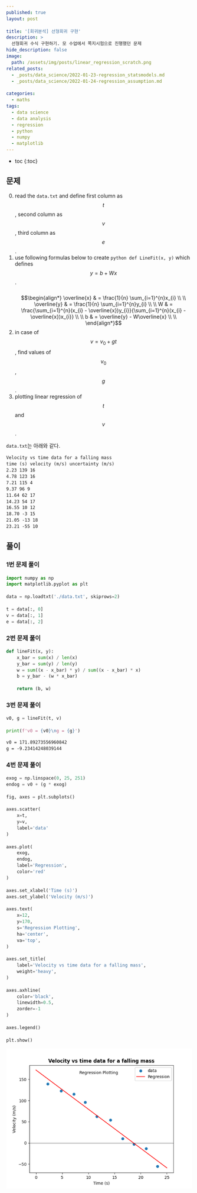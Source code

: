 ```yaml
---
published: true
layout: post

title: '[회귀분석] 선형회귀 구현'
description: >
  선형회귀 수식 구현하기. 모 수업에서 쪽지시험으로 진행했던 문제
hide_description: false
image: 
  path: /assets/img/posts/linear_regression_scratch.png
related_posts:
  - _posts/data_science/2022-01-23-regression_statsmodels.md
  - _posts/data_science/2022-01-24-regression_assumption.md

categories:
  - maths
tags:
  - data science
  - data analysis
  - regression
  - python
  - numpy
  - matplotlib
---
```

* toc
{:toc}

## 문제

0. read the `data.txt` and define first column as $$t$$, second column as $$v$$, third column as $$e$$.
0. use following formulas below to create `python def LineFit(x, y)` which defines $$y = b + Wx$$.<br><br>
$$\begin{align*}
\overline{x} & = \frac{1}{n} \sum_{i=1}^{n}x_{i} \\
\\
\overline{y} & = \frac{1}{n} \sum_{i=1}^{n}y_{i} \\
\\
W & = \frac{\sum_{i=1}^{n}(x_{i} - \overline{x})y_{i}}{\sum_{i=1}^{n}(x_{i} - \overline{x})x_{i}} \\
\\
b & = \overline{y} - W\overline{x} \\
\\
\end{align*}$$
0. in case of $$v = v_{0} + gt$$, find values of $$v_{0}$$, $$g$$.
0. plotting linear regression of $$t$$ and $$v$$.


`data.txt`는 아래와 같다.  

```markdown
Velocity vs time data for a falling mass
time (s) velocity (m/s) uncertainty (m/s)
2.23 139 16
4.78 123 16
7.21 115 4
9.37 96 9
11.64 62 17
14.23 54 17
16.55 10 12
18.70 -3 15
21.05 -13 18
23.21 -55 10
```

## 풀이

### 1번 문제 풀이

```python
import numpy as np
import matplotlib.pyplot as plt

data = np.loadtxt('./data.txt', skiprows=2)

t = data[:, 0]
v = data[:, 1]
e = data[:, 2]
```

### 2번 문제 풀이

```python
def lineFit(x, y):
    x_bar = sum(x) / len(x)
    y_bar = sum(y) / len(y)
    w = sum((x - x_bar) * y) / sum((x - x_bar) * x)
    b = y_bar - (w * x_bar)
    
    return (b, w)
```

### 3번 문제 풀이

```python
v0, g = lineFit(t, v)

print(f'v0 = {v0}\ng = {g}')
```
```markdown
v0 = 171.89273556960842
g = -9.23414248039144
```

### 4번 문제 풀이

```python
exog = np.linspace(0, 25, 251)
endog = v0 + (g * exog)

fig, axes = plt.subplots()

axes.scatter(
    x=t,
    y=v,
    label='data'
)

axes.plot(
    exog,
    endog,
    label='Regression',
    color='red'
)

axes.set_xlabel('Time (s)')
axes.set_ylabel('Velocity (m/s)')

axes.text(
    x=12,
    y=170,
    s='Regression Plotting',
    ha='center',
    va='top',
)

axes.set_title(
    label='Velocity vs time data for a falling mass',
    weight='heavy',
)

axes.axhline(
    color='black',
    linewidth=0.5,
    zorder=-1
)

axes.legend()

plt.show()
```
![linear_regression_scratch_plot](/assets/img/posts/linear_regression_scratch.png)